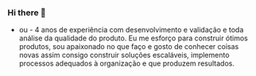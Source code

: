 ### Hi there 👋

+ ou - 4 anos de experiência com desenvolvimento e validação e toda análise da qualidade do produto. Eu me esforço para construir ótimos produtos, sou apaixonado no que faço e gosto de conhecer coisas novas assim consigo construir soluções escaláveis, implemento processos adequados à organização e que produzem resultados.




<!--
**Rodscaloppe/Rodscaloppe** is a ✨ _special_ ✨ repository because its `README.md` (this file) appears on your GitHub profile.

Here are some ideas to get you started:

- 🔭 I’m currently working on ...
- 🌱 I’m currently learning ...
- 👯 I’m looking to collaborate on ...
- 🤔 I’m looking for help with ...
- 💬 Ask me about ...
- 📫 How to reach me: ...
- 😄 Pronouns: ...
- ⚡ Fun fact: ...
-->
